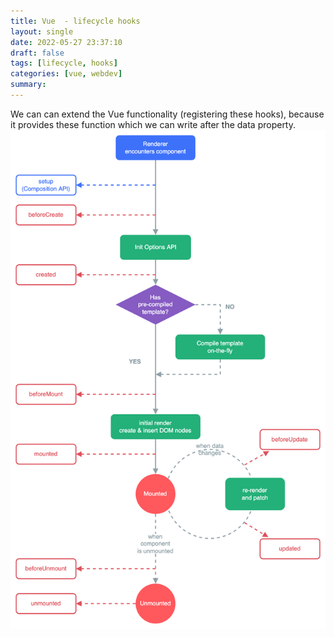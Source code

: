 ```yaml
---
title: Vue  - lifecycle hooks
layout: single
date: 2022-05-27 23:37:10
draft: false
tags: [lifecycle, hooks]
categories: [vue, webdev]
summary:
---
```

We can can extend the Vue functionality (registering these hooks), because it provides these function which we can write after the data property.  ![life](src/img/life.png)

